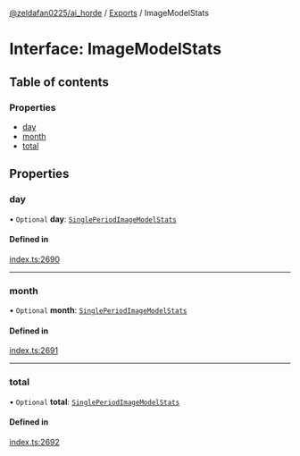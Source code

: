 [@zeldafan0225/ai_horde](../README.md) / [Exports](../modules.md) / ImageModelStats

# Interface: ImageModelStats

## Table of contents

### Properties

- [day](ImageModelStats.md#day)
- [month](ImageModelStats.md#month)
- [total](ImageModelStats.md#total)

## Properties

### day

• `Optional` **day**: [`SinglePeriodImageModelStats`](../modules.md#singleperiodimagemodelstats)

#### Defined in

[index.ts:2690](https://github.com/ZeldaFan0225/ai_horde/blob/100bbe4/index.ts#L2690)

___

### month

• `Optional` **month**: [`SinglePeriodImageModelStats`](../modules.md#singleperiodimagemodelstats)

#### Defined in

[index.ts:2691](https://github.com/ZeldaFan0225/ai_horde/blob/100bbe4/index.ts#L2691)

___

### total

• `Optional` **total**: [`SinglePeriodImageModelStats`](../modules.md#singleperiodimagemodelstats)

#### Defined in

[index.ts:2692](https://github.com/ZeldaFan0225/ai_horde/blob/100bbe4/index.ts#L2692)

